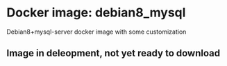 # Docker image: debian8_mysql
Debian8+mysql-server docker image with some customization

## Image in deleopment, not yet ready to download
